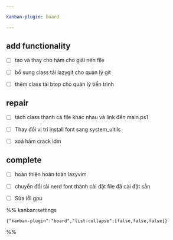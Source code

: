 ```yaml
---

kanban-plugin: board

---
```


## add functionality

- [ ] tạo và thay cho hàm cho giải nén file
- [ ] bổ sung class tải lazygit cho quản lý git
- [ ] thêm class tải btop cho quản lý tiến trình


## repair

- [ ] tách class thành cá file khác nhau và link đến main.ps1
- [ ] Thay đổi vị trí install font sang system_ultils
- [ ] xoá hàm crack idm


## complete

- [ ] hoàn thiện hoàn toàn lazyvim
- [ ] chuyển đổi tải nerd font thành cài đặt file đã cài đặt sẵn
- [ ] Sửa lỗi gpu




%% kanban:settings
```
{"kanban-plugin":"board","list-collapse":[false,false,false]}
```
%%